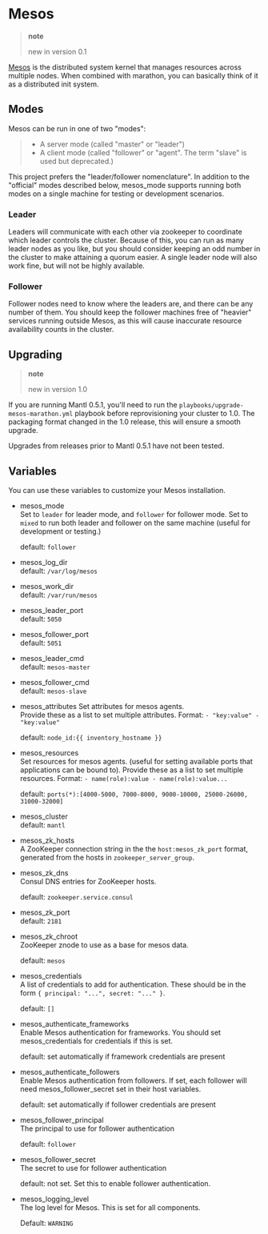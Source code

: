 # Mesos

> **note**
> 
> new in version 0.1

[Mesos](https://mesos.apache.org/) is the distributed system kernel that
manages resources across multiple nodes. When combined with marathon,
you can basically think of it as a distributed init system.

## Modes

Mesos can be run in one of two "modes":

>   - A server mode (called "master" or "leader")
>   - A client mode (called "follower" or "agent". The term "slave" is
>     used but deprecated.)

This project prefers the "leader/follower nomenclature". In addition to
the "official" modes described below, mesos\_mode supports running both
modes on a single machine for testing or development scenarios.

### Leader

Leaders will communicate with each other via zookeeper to coordinate
which leader controls the cluster. Because of this, you can run as many
leader nodes as you like, but you should consider keeping an odd number
in the cluster to make attaining a quorum easier. A single leader node
will also work fine, but will not be highly available.

### Follower

Follower nodes need to know where the leaders are, and there can be any
number of them. You should keep the follower machines free of "heavier"
services running outside Mesos, as this will cause inaccurate resource
availability counts in the cluster.

## Upgrading

> **note**
> 
> new in version 1.0

If you are running Mantl 0.5.1, you'll need to run the
`playbooks/upgrade-mesos-marathon.yml` playbook before reprovisioning
your cluster to 1.0. The packaging format changed in the 1.0 release,
this will ensure a smooth upgrade.

Upgrades from releases prior to Mantl 0.5.1 have not been tested.

## Variables

You can use these variables to customize your Mesos installation.

  - mesos\_mode  
    Set to `leader` for leader mode, and `follower` for follower mode.
    Set to `mixed` to run both leader and follower on the same machine
    (useful for development or testing.)
    
    default: `follower`

  - mesos\_log\_dir  
    default: `/var/log/mesos`

  - mesos\_work\_dir  
    default: `/var/run/mesos`

  - mesos\_leader\_port  
    default: `5050`

  - mesos\_follower\_port  
    default: `5051`

  - mesos\_leader\_cmd  
    default: `mesos-master`

  - mesos\_follower\_cmd  
    default: `mesos-slave`

  - mesos\_attributes Set attributes for mesos agents.  
    Provide these as a list to set multiple attributes. Format: `-
    "key:value" - "key:value"`
    
    default: `node_id:{{ inventory_hostname }}`

  - mesos\_resources  
    Set resources for mesos agents. (useful for setting available ports
    that applications can be bound to). Provide these as a list to set
    multiple resources. Format: `- name(role):value -
    name(role):value...`
    
    default:
    `ports(*):[4000-5000, 7000-8000, 9000-10000, 25000-26000, 31000-32000]`

  - mesos\_cluster  
    default: `mantl`

  - mesos\_zk\_hosts  
    A ZooKeeper connection string in the the `host:mesos_zk_port`
    format, generated from the hosts in `zookeeper_server_group`.

  - mesos\_zk\_dns  
    Consul DNS entries for ZooKeeper hosts.
    
    default: `zookeeper.service.consul`

  - mesos\_zk\_port  
    default: `2181`

  - mesos\_zk\_chroot  
    ZooKeeper znode to use as a base for mesos data.
    
    default: `mesos`

  - mesos\_credentials  
    A list of credentials to add for authentication. These should be in
    the form `{ principal: "...", secret: "..." }`.
    
    default: `[]`

  - mesos\_authenticate\_frameworks  
    Enable Mesos authentication for frameworks. You should set
    mesos\_credentials for credentials if this is set.
    
    default: set automatically if framework credentials are present

  - mesos\_authenticate\_followers  
    Enable Mesos authentication from followers. If set, each follower
    will need mesos\_follower\_secret set in their host variables.
    
    default: set automatically if follower credentials are present

  - mesos\_follower\_principal  
    The principal to use for follower authentication
    
    default: `follower`

  - mesos\_follower\_secret  
    The secret to use for follower authentication
    
    default: not set. Set this to enable follower authentication.

  - mesos\_logging\_level  
    The log level for Mesos. This is set for all components.
    
    Default: `WARNING`

